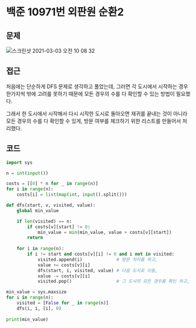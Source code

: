 # 백준 10971번 외판원 순환2

## 문제

![스크린샷 2021-03-03 오전 10 08 32](https://user-images.githubusercontent.com/22260098/109736902-7afe4980-7c08-11eb-8fb4-0d8569261a12.png)

## 접근

처음에는 단순하게 DFS 문제로 생각하고 풀었는데,
그러면 각 도시에서 시작하는 경우 한가지씩 밖에 고려를 못하기 때문에 모든 경우의 수를 다 확인할 수 있는 방법이 필요했다.

그래서 한 도시에서 시작해서 다시 시작한 도시로 돌아오면 재귀를 끝내는 것이 아니라 모든 경우의 수를 다 확인할 수 있게, 방문 여부를 체크하기 위한 리스트를 만들어서 처리했다.

## 코드

```python
import sys

n = int(input())

costs = [[0] * n for _ in range(n)]
for i in range(n):
    costs[i] = list(map(int, input().split()))

def dfs(start, v, visited, value):
    global min_value

    if len(visited) == n:
        if costs[v][start] != 0:
            min_value = min(min_value, value + costs[v][start])
        return
    
    for i in range(n):
        if i != start and costs[v][i] != 0 and i not in visited:
            visited.append(i)             # 방문 처리를 하고,
            value += costs[v][i]
            dfs(start, i, visited, value) # 다음 도시로 이동,
            value -= costs[v][i]
            visited.pop()                 # 그 도시의 모든 경우를 확인 하고, pop -> 다음 도시로

min_value = sys.maxsize
for i in range(n):
    visited = [False for _ in range(n)]
    dfs(i, i, [i], 0)
    
print(min_value) 
```
